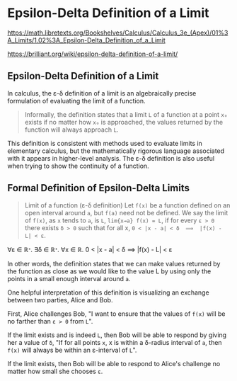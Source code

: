 # Epsilon-Delta Definition of a Limit

https://math.libretexts.org/Bookshelves/Calculus/Calculus_3e_(Apex)/01%3A_Limits/1.02%3A_Epsilon-Delta_Definition_of_a_Limit

https://brilliant.org/wiki/epsilon-delta-definition-of-a-limit/


## Epsilon-Delta Definition of a Limit

In calculus, the ε-δ definition of a limit is an algebraically precise formulation of evaluating the limit of a function.

>Informally, the definition states that a limit `L` of a function at a point `x₀` exists if no matter how `x₀` is approached, the values returned by the function will always approach `L`.

This definition is consistent with methods used to evaluate limits in elementary calculus, but the mathematically rigorous language associated with it appears in higher-level analysis. The ε-δ definition is also useful when trying to show the continuity of a function.

## Formal Definition of Epsilon-Delta Limits

>Limit of a function (ε-δ definition)
Let `f(x)` be a function defined on an open interval around `a`, 
but `f(a)` need not be defined. We say the limit of `f(x)`, 
as `x` tends to `a`, is `L`, `lim{x→a} f(x⁡) = L`, 
if for every `ε > 0` there exists `δ > 0` such that for all x, 
`0 < |x - a| < δ  ⟹  |f(x) - L| < ε`.

∀ε ∈ ℝᐩ. ∃δ ∈ ℝᐩ. ∀x ∈ ℝ. 
0 < |x - a| < δ  ⟹  |f(x) - L| < ε

In other words, the definition states that we can make values returned by the function as close as we would like to the value L by using only the points in a small enough interval around `a`.


One helpful interpretation of this definition is visualizing an exchange between two parties, Alice and Bob. 

First, Alice challenges Bob, "I want to ensure that the values of `f(x)` will be no farther than `ε > 0` from `L`".

If the limit exists and is indeed `L`, then Bob will be able to respond by giving her a value of `δ`, "If for all points `x`, x is within a δ-radius interval of `a`, then `f(x)` will always be within an ε-interval of `L`".

If the limit exists, then Bob will be able to respond to Alice's challenge no matter how small she chooses `ε`.
